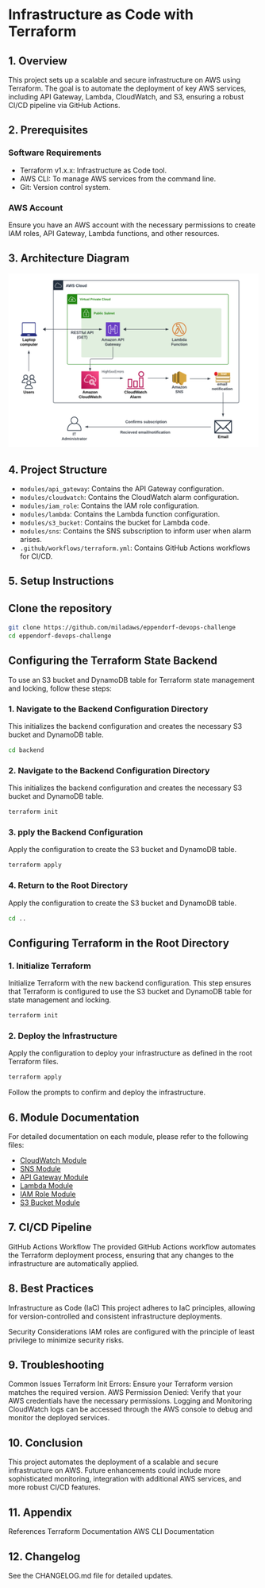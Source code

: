 # Infrastructure as Code with Terraform

## 1. Overview

This project sets up a scalable and secure infrastructure on AWS using Terraform. The goal is to automate the deployment of key AWS services, including API Gateway, Lambda, CloudWatch, and S3, ensuring a robust CI/CD pipeline via GitHub Actions.

## 2. Prerequisites

### Software Requirements
- Terraform v1.x.x: Infrastructure as Code tool.
- AWS CLI: To manage AWS services from the command line.
- Git: Version control system.

### AWS Account
Ensure you have an AWS account with the necessary permissions to create IAM roles, API Gateway, Lambda functions, and other resources.

## 3. Architecture Diagram

![Project Architecture](docs/assets/architecture.png)

## 4. Project Structure

- `modules/api_gateway`: Contains the API Gateway configuration.
- `modules/cloudwatch`: Contains the CloudWatch alarm configuration.
- `modules/iam_role`: Contains the IAM role configuration.
- `modules/lambda`: Contains the Lambda function configuration.
- `modules/s3_bucket`: Contains the bucket for Lambda code.
- `modules/sns`: Contains the SNS subscription to inform user when alarm arises.
- `.github/workflows/terraform.yml`: Contains GitHub Actions workflows for CI/CD.

## 5. Setup Instructions

## Clone the repository

   ```bash
   git clone https://github.com/miladaws/eppendorf-devops-challenge
   cd eppendorf-devops-challenge
   ```

## Configuring the Terraform State Backend
To use an S3 bucket and DynamoDB table for Terraform state management and locking, follow these steps:

### 1. Navigate to the Backend Configuration Directory
This initializes the backend configuration and creates the necessary S3 bucket and DynamoDB table.
   ```bash
   cd backend
   ```

### 2. Navigate to the Backend Configuration Directory
This initializes the backend configuration and creates the necessary S3 bucket and DynamoDB table.
   ```bash
   terraform init
   ```

### 3. pply the Backend Configuration
Apply the configuration to create the S3 bucket and DynamoDB table.
   ```bash
   terraform apply
   ```   

### 4. Return to the Root Directory
Apply the configuration to create the S3 bucket and DynamoDB table.
   ```bash
   cd ..
   ``` 
## Configuring Terraform in the Root Directory

### 1. Initialize Terraform
Initialize Terraform with the new backend configuration. This step ensures that Terraform is configured to use the S3 bucket and DynamoDB table for state management and locking.
   ```bash
   terraform init
   ```

### 2. Deploy the Infrastructure
Apply the configuration to deploy your infrastructure as defined in the root Terraform files.

   ```bash
   terraform apply
   ```

Follow the prompts to confirm and deploy the infrastructure.

## 6. Module Documentation

For detailed documentation on each module, please refer to the following files:

- [CloudWatch Module](docs/cloudwatch.md)
- [SNS Module](docs/sns.md)
- [API Gateway Module](docs/api_gateway.md)
- [Lambda Module](docs/lambda.md)
- [IAM Role Module](docs/iam_role.md)
- [S3 Bucket Module](docs/s3_bucket.md)

## 7. CI/CD Pipeline
GitHub Actions Workflow
The provided GitHub Actions workflow automates the Terraform deployment process, ensuring that any changes to the infrastructure are automatically applied.

## 8. Best Practices
Infrastructure as Code (IaC)
This project adheres to IaC principles, allowing for version-controlled and consistent infrastructure deployments.

Security Considerations
IAM roles are configured with the principle of least privilege to minimize security risks.

## 9. Troubleshooting
Common Issues
Terraform Init Errors: Ensure your Terraform version matches the required version.
AWS Permission Denied: Verify that your AWS credentials have the necessary permissions.
Logging and Monitoring
CloudWatch logs can be accessed through the AWS console to debug and monitor the deployed services.

## 10. Conclusion
This project automates the deployment of a scalable and secure infrastructure on AWS. Future enhancements could include more sophisticated monitoring, integration with additional AWS services, and more robust CI/CD features.

## 11. Appendix
References
Terraform Documentation
AWS CLI Documentation

## 12. Changelog
See the CHANGELOG.md file for detailed updates.
